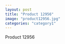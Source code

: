 ```yaml
---
layout: post
title: "Product 12956"
image: "product12956.jpg"
categories: "category1"
---
```

Product 12956
